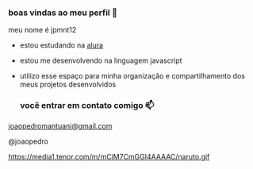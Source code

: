 ### boas vindas ao meu perfil 💙

meu nome é jpmnt12

- estou estudando na [alura](https://www.alura.com.br)
- estou me desenvolvendo na linguagem javascript
- utilizo esse espaço para minha organização e compartilhamento dos meus projetos desenvolvidos

  ### você entrar em contato comigo 📫

joaopedromantuani@gmail.com

@joaopedro


https://media1.tenor.com/m/mCiM7CmGGI4AAAAC/naruto.gif
